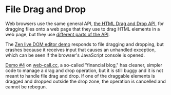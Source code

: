 # File Drag and Drop

Web browsers use the same general API, [the HTML Drag and Drop API](https://developer.mozilla.org/en-US/docs/Web/API/HTML_Drag_and_Drop_API), for dragging files onto a web page that they use to drag HTML elements in a web page, but they use [different parts of the API](https://developer.mozilla.org/en-US/docs/Web/API/HTML_Drag_and_Drop_API/File_drag_and_drop).

The [Zen live DOM editor demo](https://web-call.cc/) responds to file dragging and dropping, but crashes because it receives input that causes an unhandled exception, which can be seen if the browser's JavaScript console is opened.

[Demo \#4](https://web-call.cc/blog-app.html) on [web-call.cc](https://web-call.cc), a so-called "financial blog," has cleaner, simpler code to manage a drag and drop operation, but it is still buggy and it is not meant to handle file drag and drop. If one of the draggable elements is dragged and dropped outside the drop zone, the operation is cancelled and cannot be rebegun.


